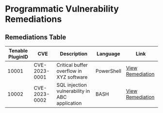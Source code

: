 # Programmatic Vulnerability Remediations

## Remediations Table

| Tenable PluginID | CVE        | Description                   | Language   | Link                                                     |
|------------------|------------|-------------------------------|------------|----------------------------------------------------------|
| 10001            | CVE-2023-0001 | Critical buffer overflow in XYZ software | PowerShell | [View Remediation](https://github.com/jameslittle05/Prog-Vuln-Rem/blob/main/powershelll-template) |
| 10002            | CVE-2023-0002 | SQL injection vulnerability in ABC application | BASH       | [View Remediation](https://github.com/jameslittle05/Prog-Vuln-Rem/blob/main/bash-template)|
